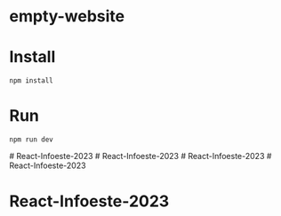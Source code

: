# empty-website

# Install

```
npm install
```

# Run

```
npm run dev
```
#   R e a c t - I n f o e s t e - 2 0 2 3  
 #   R e a c t - I n f o e s t e - 2 0 2 3  
 #   R e a c t - I n f o e s t e - 2 0 2 3  
 # React-Infoeste-2023
# React-Infoeste-2023
